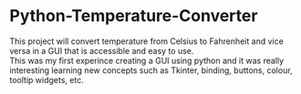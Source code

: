 # Python-Temperature-Converter
This project will convert temperature  from Celsius to Fahrenheit and vice versa in a GUI that is accessible and easy to use.  
This was my first experince creating a GUI using python and it was really interesting learning new concepts such as Tkinter, binding, buttons, colour, tooltip widgets, etc.
